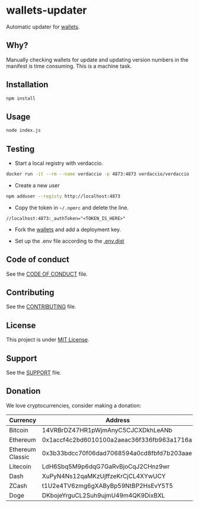# wallets-updater

Automatic updater for  [wallets](https://github.com/LePetitBloc/wallets).

## Why?

Manually checking wallets for update and updating version numbers in the manifest is time consuming. 
This is a machine task. 

## Installation

```bash
npm install
```

## Usage

```bash
node index.js
```

## Testing  

- Start a local registry with verdaccio.
```bash
docker run -it --rm --name verdaccio -p 4873:4873 verdaccio/verdaccio
```

- Create a new user 
```bash
npm adduser --registy http://localhost:4873
```

- Copy the token in `~/.npmrc` and delete the line. 

```
//localhost:4873:_authToken="<TOKEN_IS_HERE>"
```

- Fork the [wallets](https://github.com/LePetitBloc/wallets) and add a deployment key.

- Set up the .env file according to the [.env.dist](.env.dist)


## Code of conduct

See the [CODE OF CONDUCT](CODE_OF_CONDUCT.md) file.

## Contributing

See the [CONTRIBUTING](CONTRIBUTING.md) file.

## License

This project is under [MIT License](LICENSE.md).

## Support

See the [SUPPORT](SUPPORT.md) file.

## Donation

We love cryptocurrencies, consider making a donation:

| Currency         | Address                                    |
| ---------------- | ------------------------------------------ |
| Bitcoin          | 14VRBrDZ47HR1pWjmAnyC5CJCXDkhLeANb         |
| Ethereum         | 0x1accf4c2bd6010100a2aeac36f336fb963a1716a |
| Ethereum Classic | 0x3b33bdcc70f06dad7068594a0cd8fbfd7b203aae |
| Litecoin         | LdH6Sbq5M9p6dqG7GaRvBjoCqJ2CHnz9wr         |
| Dash             | XuPyN4Ns12qaMKzUjffzeKrCjCL4XYwUCY         |
| ZCash            | t1U2e4TV6zmg6gXAByBp59NtBP2HsEvY5T5        |
| Doge             | DKbojeYrguCL2Suh9ujmU49m4QK9DixBXL         |
